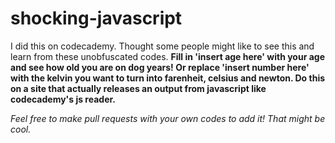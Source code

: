 # shocking-javascript
I did this on codecademy. Thought some people might like to see this and learn from these unobfuscated codes. 
<b> Fill in 'insert age here' with your age and see how old you are on dog years! Or replace 'insert number here' with the kelvin you want to turn into farenheit, celsius and newton. Do this on a site that actually releases
an output from javascript like codecademy's js reader. </b>

<i> Feel free to make pull requests with your own codes to add it! That might be cool. </i>
